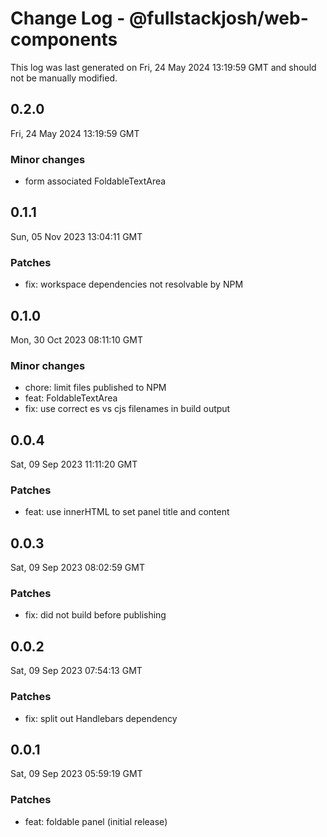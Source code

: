 # Change Log - @fullstackjosh/web-components

This log was last generated on Fri, 24 May 2024 13:19:59 GMT and should not be manually modified.

## 0.2.0
Fri, 24 May 2024 13:19:59 GMT

### Minor changes

- form associated FoldableTextArea

## 0.1.1
Sun, 05 Nov 2023 13:04:11 GMT

### Patches

- fix: workspace dependencies not resolvable by NPM

## 0.1.0
Mon, 30 Oct 2023 08:11:10 GMT

### Minor changes

- chore: limit files published to NPM
- feat: FoldableTextArea
- fix: use correct es vs cjs filenames in build output

## 0.0.4
Sat, 09 Sep 2023 11:11:20 GMT

### Patches

- feat: use innerHTML to set panel title and content

## 0.0.3
Sat, 09 Sep 2023 08:02:59 GMT

### Patches

- fix: did not build before publishing

## 0.0.2
Sat, 09 Sep 2023 07:54:13 GMT

### Patches

- fix: split out Handlebars dependency

## 0.0.1
Sat, 09 Sep 2023 05:59:19 GMT

### Patches

- feat: foldable panel (initial release)

